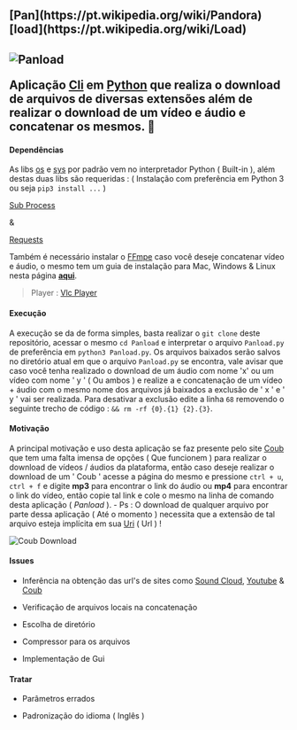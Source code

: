 
<h2>[Pan](https://pt.wikipedia.org/wiki/Pandora)[load](https://pt.wikipedia.org/wiki/Load)<h2>

![Panload](http://i.imgur.com/Ys0GJtw.png "Panload")

Aplicação [Cli](https://en.wikipedia.org/wiki/Command-line_interface) em [Python](https://www.python.org/) que realiza o download de arquivos de diversas extensões além de realizar o download de um vídeo e áudio e concatenar os mesmos. :milky_way:


#### Dependências

As libs [os](https://docs.python.org/3.7/library/os.html) e [sys](https://docs.python.org/3.7/library/sys.html) por padrão vem no interpretador Python ( Built-in ), além destas duas libs são requeridas : ( Instalação com preferência em Python 3 ou seja `pip3 install ...` )

[Sub Process](https://docs.python.org/3.7/library/subprocess.html)

&

[Requests](http://docs.python-requests.org/en/master/)

Também é necessário instalar o [FFmpe](https://ffmpeg.org/) caso você deseje concatenar vídeo e áudio, o mesmo tem um guia de instalação para Mac, Windows & Linux nesta página **[aqui](https://github.com/adaptlearning/adapt_authoring/wiki/Installing-FFmpeg)**.

> Player : [Vlc Player](http://www.videolan.org/)

#### Execução

A execução se da de forma simples, basta realizar o `git clone` deste repositório, acessar o mesmo `cd Panload` e interpretar o arquivo `Panload.py` de preferência em `python3 Panload.py`. Os arquivos baixados serão salvos no diretório atual em que o arquivo `Panload.py` se encontra, vale avisar que caso você tenha realizado o download de um áudio com nome 'x' ou um vídeo com nome ' y ' ( Ou ambos ) e realize a e concatenação de um vídeo + áudio com o mesmo nome dos arquivos já baixados a exclusão de ' x ' e ' y ' vai ser realizada. Para desativar a exclusão edite a linha `68` removendo o seguinte trecho de código : `&& rm -rf {0}.{1} {2}.{3}`.

#### Motivação

A principal motivação e uso desta aplicação se faz presente pelo site [Coub](http://coub.com/explore/hot) que tem uma falta imensa de opções ( Que funcionem ) para realizar o download de vídeos / áudios da plataforma, então caso deseje realizar o download de um ' Coub ' acesse a página do mesmo e pressione `ctrl + u`, `ctrl + f` e digite **mp3** para encontrar o link do áudio ou **mp4** para encontrar o link do vídeo, então copie tal link e cole o mesmo na linha de comando desta aplicação ( *Panload* ). - Ps : O download de qualquer arquivo por parte dessa aplicação ( Até o momento ) necessita que a extensão de tal arquivo esteja implícita em sua [Uri](https://en.wikipedia.org/wiki/Uniform_Resource_Identifier) ( Url ) !

![Coub Download](http://i.imgur.com/JVvukrY.png "Download And Save Coub Videos")

#### Issues

* Inferência na obtenção das url's de sites como [Sound Cloud](https://soundcloud.com/), [Youtube](https://www.youtube.com/) & [Coub](http://coub.com/explore/hot)

* Verificação de arquivos locais na concatenação

* Escolha de diretório

* Compressor para os arquivos

* Implementação de Gui

#### Tratar

* Parâmetros errados

* Padronização do idioma ( Inglês )
